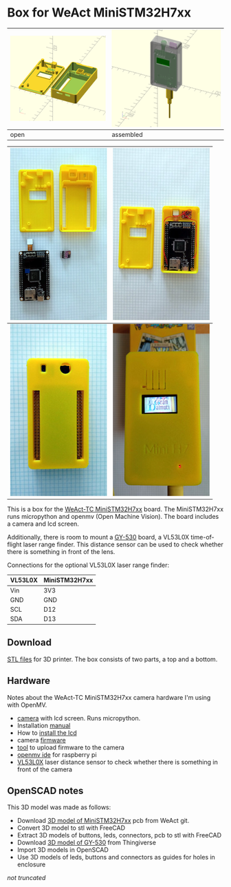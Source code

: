 # Box for WeAct MiniSTM32H7xx
| ![](open.png) | ![](assembled.png) |
|--|--|
| open | assembled|

| [![before](pics/minih7_img01_small.jpg)](https://raw.githubusercontent.com/koendv/weact-mini-stm32h7xx-box/master/pics/minih7_img01_big.jpg)| [![after](pics/minih7_img02_small.jpg)](https://raw.githubusercontent.com/koendv/weact-mini-stm32h7xx-box/master/pics/minih7_img02_big.jpg)|
|--|--|
| [![back](pics/minih7_img03_small.jpg)](https://raw.githubusercontent.com/koendv/weact-mini-stm32h7xx-box/master/pics/minih7_img03_big.jpg)| [![front](pics/minih7_img04_small.jpg)](https://raw.githubusercontent.com/koendv/weact-mini-stm32h7xx-box/master/pics/minih7_img04_big.jpg)|

This is a box for the [WeAct-TC MiniSTM32H7xx](MiniSTM32H7xx.jpg) board. The MiniSTM32H7xx runs micropython and openmv (Open Machine Vision). The board includes a camera and lcd screen.

Additionally, there is room to mount a [GY-530](GY-530.jpg) board, a VL53L0X time-of-flight laser range finder. This distance sensor can be used to check whether there is something in front of the lens. 

Connections for the optional VL53L0X laser range finder:

|VL53L0X|MiniSTM32H7xx|
|---|---|
|Vin|3V3|
|GND|GND|
|SCL|D12|
|SDA|D13|

## Download

[STL files](https://github.com/koendv/weact-mini-stm32h7xx-box/releases) for 3D printer. The box consists of two parts, a top and a bottom.

## Hardware

Notes about the WeAct-TC MiniSTM32H7xx camera hardware I'm using with OpenMV.

- [camera](https://www.aliexpress.com/item/1005001475058305.html) with lcd screen. Runs micropython.
- Installation [manual](https://github.com/WeActTC/MiniSTM32H7xx)
- How to [install the lcd](https://m.bilibili.com/video/av286164536)
- camera [firmware](https://gitee.com/WeAct-TC/MiniSTM32H7xx/tree/master/SDK/openmv/Firmwares/)
- [tool](https://gitee.com/WeAct-TC/MiniSTM32H7xx/tree/master/Soft) to upload firmware to the camera
- [openmv ide](https://github.com/koendv/openmv-ide-raspberrypi) for raspberry pi
- [VL53L0X](https://github.com/ramithuh/OpenMV-VL53L0X) laser distance sensor to check whether there is something in front of the camera

## OpenSCAD notes

This 3D model was made as follows:

- Download [3D model of MiniSTM32H7xx](https://github.com/WeActTC/MiniSTM32H7xx) pcb from WeAct git.
- Convert 3D model to stl with FreeCAD
- Extract 3D models of buttons, leds, connectors, pcb to stl with FreeCAD
- Download [3D model of GY-530](https://www.thingiverse.com/thing:2558558) from Thingiverse
- Import 3D models in OpenSCAD
- Use 3D models of leds, buttons and connectors as guides for holes in enclosure

*not truncated*
